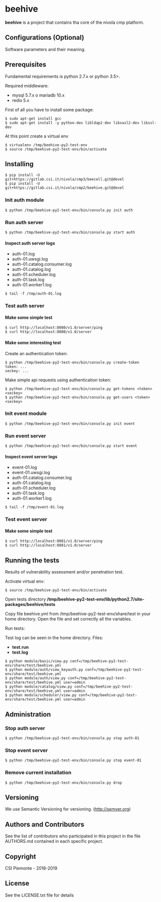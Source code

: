 # beehive
__beehive__ is a project that contains tha core of the nivola cmp platform.

## Configurations (Optional)
Software parameters and their meaning.

## Prerequisites
Fundamental requirements is python 2.7.x or python 3.5>.

Required middleware:

- mysql 5.7.x o mariadb 10.x
- redis 5.x

First of all you have to install some package:

```
$ sudo apt-get install gcc
$ sudo apt-get install -y python-dev libldap2-dev libsasl2-dev libssl-dev
```

At this point create a virtual env

```
$ virtualenv /tmp/beehive-py2-test-env
$ source /tmp/beehive-py2-test-env/bin/activate
```

## Installing

```
$ pip install -U git+https://gitlab.csi.it/nivola/cmp3/beecell.git@devel
$ pip install -U git+https://gitlab.csi.it/nivola/cmp2/beehive.git@devel
```

### Init auth module

```
$ python /tmp/beehive-py2-test-env/bin/console.py init auth
```

### Run auth server

```
$ python /tmp/beehive-py2-test-env/bin/console.py start auth
```

#### Inspect auth server logs

- auth-01.log
- auth-01.uwsgi.log
- auth-01.catalog.consumer.log  
- auth-01.catalog.log  
- auth-01.scheduler.log  
- auth-01.task.log
- auth-01.worker1.log

```
$ tail -f /tmp/auth-01.log
```

### Test auth server

#### Make some simple test

```
$ curl http://localhost:8080/v1.0/server/ping
$ curl http://localhost:8080/v1.0/server
```

#### Make some interesting test

Create an authentication token:

```
$ python /tmp/beehive-py2-test-env/bin/console.py create-token
token: ...
seckey: ...
```

Make simple api requests using authentication token:

```
$ python /tmp/beehive-py2-test-env/bin/console.py get-tokens <token> <seckey>
$ python /tmp/beehive-py2-test-env/bin/console.py get-users <token> <seckey>
```

### Init event module

```
$ python /tmp/beehive-py2-test-env/bin/console.py init event
```

### Run event server

```
$ python /tmp/beehive-py2-test-env/bin/console.py start event
```

#### Inspect event server logs

- event-01.log
- event-01.uwsgi.log
- auth-01.catalog.consumer.log  
- auth-01.catalog.log  
- auth-01.scheduler.log  
- auth-01.task.log
- auth-01.worker1.log

```
$ tail -f /tmp/event-01.log
```

### Test event server

#### Make some simple test

```
$ curl http://localhost:8081/v1.0/server/ping
$ curl http://localhost:8081/v1.0/server
```


## Running the tests
Results of vulnerability assessment and/or penetration test.

Activate virtual env:

```
$ source /tmp/beehive-py2-test-env/bin/activate
```

Open tests directory __/tmp/beehive-py2-test-env/lib/python2.7/site-packages/beehive/tests__

Copy file beehive.yml from /tmp/beehive-py2-test-env/share/test in your home directory. Open the file and set 
  correctly all the <BLANK> variables.

Run tests:

Test log can be seen in the home directory. 
Files: 
- __test.run__ 
- __test.log__

```
$ python module/basic/view.py conf=/tmp/beehive-py2-test-env/share/test/beehive.yml
$ python module/auth/view_keyauth.py conf=/tmp/beehive-py2-test-env/share/test/beehive.yml
$ python module/auth/view.py conf=/tmp/beehive-py2-test-env/share/test/beehive.yml user=admin
$ python module/catalog/view.py conf=/tmp/beehive-py2-test-env/share/test/beehive.yml user=admin
$ python module/scheduler/view.py conf=/tmp/beehive-py2-test-env/share/test/beehive.yml user=admin
```


## Administration

### Stop auth server

```
$ python /tmp/beehive-py2-test-env/bin/console.py stop auth-01
```

### Stop event server

```
$ python /tmp/beehive-py2-test-env/bin/console.py stop event-01
```

### Remove current installation

```
$ python /tmp/beehive-py2-test-env/bin/console.py drop
```


## Versioning
We use Semantic Versioning for versioning. (http://semver.org)

## Authors and Contributors
See the list of contributors who participated in this project in the file AUTHORS.md contained in each specific project.

## Copyright
CSI Piemonte - 2018-2019

## License
See the LICENSE.txt file for details
